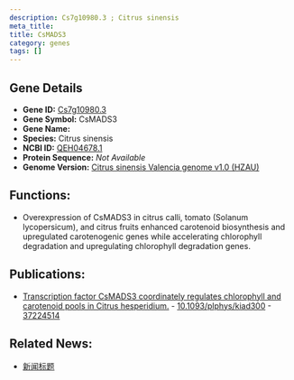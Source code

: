 ```yaml
---
description: Cs7g10980.3 ; Citrus sinensis
meta_title:
title: CsMADS3
category: genes
tags: []
---
```


## Gene Details
- **Gene ID:**	[Cs7g10980.3](https://www.maizegdb.org/gene_center/gene/Cs7g10980.3)
- **Gene Symbol:** CsMADS3
- **Gene Name:** 
- **Species:** Citrus sinensis
- **NCBI ID:** [ QEH04678.1 ]()
- **Protein Sequence:** *Not Available*
- **Genome Version:** [Citrus sinensis Valencia genome v1.0 (HZAU)]()

## Functions:
   - Overexpression of CsMADS3 in citrus calli, tomato (Solanum lycopersicum), and citrus fruits enhanced carotenoid biosynthesis and upregulated carotenogenic genes while accelerating chlorophyll degradation and upregulating chlorophyll degradation genes.

## Publications:
   - [Transcription factor CsMADS3 coordinately regulates chlorophyll and carotenoid pools in Citrus hesperidium.]( https://academic.oup.com/plphys/article/193/1/519/7177554#415567495 ) - [10.1093/plphys/kiad300]( https://academic.oup.com/plphys/article/193/1/519/7177554#415567495 ) - [37224514](https://pubmed.ncbi.nlm.nih.gov/37224514/)

## Related News:
   - [新闻标题](https://mp.weixin.qq.com/s/39gyE4I223WHEaFzJ1iPHA)
